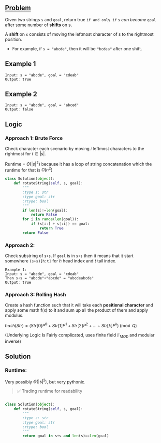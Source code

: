## [Problem](https://leetcode.com/problems/rotate-string/)

Given two strings `s` and `goal`, return true `if and only if` `s` _can become_ `goal` after some number of **shifts** on s.

A **shift** on `s` consists of moving the leftmost character of s to the rightmost position.

- For example, if `s = "abcde"`, then it will be `"bcdea"` after one shift.

## Example 1

```
Input: s = "abcde", goal = "cdeab"
Output: true
```

## Example 2

```
Input: s = "abcde", goal = "abced"
Output: false

```

## Logic

### Approach 1: Brute Force

Check character each scenario by moving $i$ leftmost characters to the rightmost for $i\in |s|$.

Runtime = $\Theta(|s|^2)$ because it has a loop of string concatenation which the runtime for that is $O(n^2)$

```python
class Solution(object):
    def rotateString(self, s, goal):
        """
        :type s: str
        :type goal: str
        :rtype: bool
        """
        if len(s)!=len(goal):
            return False
        for i in range(len(goal)):
            if (s[i:] + s[:i]) == goal:
                return True
        return False
```

### Approach 2:

Check substring of `s+s`. If `goal` is in `s+s` then it means that it start somewhere `(s+s)[h:t]` for $h$ head index and $t$ tail index.

```
Example 1:
Input: s = "abcde", goal = "cdeab"
Then s+s = "abcde"+"abcde" = "abcdeabcde"
Output: true

```

### Approach 3: Rolling Hash

Create a hash function such that it will take each **positional character** and apply some math f(x) to it and sum up all the product of them and apply modulus.

$hash(Str) = (Str[0] P^0 + Str[1]P^1 + Str[2]P^2 + ... + Str[k]P^k)\pmod{ Q}$

(Underlying Logic Is Fairly complicated, uses finite field $\mathbb{F}_{MOD}$ and modular inverse)

## Solution

### Runtime:

Very possibly $\Theta(|s|^2)$, but very pythonic.

> ✅ Trading runtime for readability

```python

class Solution(object):
    def rotateString(self, s, goal):
        """
        :type s: str
        :type goal: str
        :rtype: bool
        """
        return goal in s+s and len(s)==len(goal)

```
